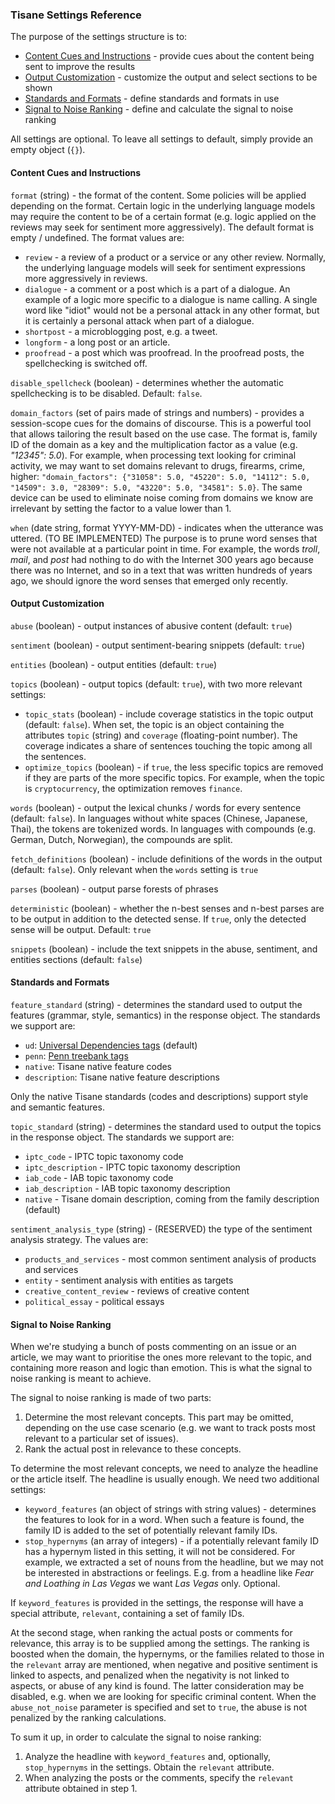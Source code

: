 ### Tisane Settings Reference

The purpose of the settings structure is to:

  * [Content Cues and Instructions](#content-cues-and-instructions) - provide cues about the content being sent to improve the results
  * [Output Customization](#output-customization) - customize the output and select sections to be shown
  * [Standards and Formats](#standards-and-formats) - define standards and formats in use
  * [Signal to Noise Ranking](#signal-to-noise-ranking) - define and calculate the signal to noise ranking

All settings are optional. To leave all settings to default, simply provide an empty object (`{}`).

#### Content Cues and Instructions

`format` (string) - the format of the content. Some policies will be applied depending on the format. Certain logic in the underlying language models may require the content to be of a certain format (e.g. logic applied on the reviews may seek for sentiment more aggressively). The default format is empty / undefined. The format values are:

* `review` - a review of a product or a service or any other review. Normally, the underlying language models will seek for sentiment expressions more aggressively in reviews.
* `dialogue` - a comment or a post which is a part of a dialogue. An example of a logic more specific to a dialogue is name calling. A single word like "idiot" would not be a personal attack in any other format, but it is certainly a personal attack when part of a dialogue.
* `shortpost` - a microblogging post, e.g. a tweet.
* `longform` - a long post or an article.
* `proofread` - a post which was proofread. In the proofread posts, the spellchecking is switched off. 

`disable_spellcheck` (boolean) - determines whether the automatic spellchecking is to be disabled. Default: `false`.

`domain_factors` (set of pairs made of strings and numbers) - provides a session-scope cues for the domains of discourse. This is a powerful tool that allows tailoring the result based on the use case. The format is, family ID of the domain as a key and the multiplication factor as a value (e.g. _"12345": 5.0_). For example, when processing text looking for criminal activity, we may want to set domains relevant to drugs, firearms, crime, higher: `"domain_factors": {"31058": 5.0, "45220": 5.0, "14112": 5.0, "14509": 3.0, "28309": 5.0, "43220": 5.0, "34581": 5.0}`. The same device can be used to eliminate noise coming from domains we know are irrelevant by setting the factor to a value lower than 1. 

`when` (date string, format YYYY-MM-DD) - indicates when the utterance was uttered. (TO BE IMPLEMENTED) The purpose is to prune word senses that were not available at a particular point in time. For example, the words _troll_, _mail_, and _post_ had nothing to do with the Internet 300 years ago because there was no Internet, and so in a text that was written hundreds of years ago, we should ignore the word senses that emerged only recently.

#### Output Customization

`abuse` (boolean) - output instances of abusive content (default: `true`)

`sentiment` (boolean) - output sentiment-bearing snippets (default: `true`)

`entities` (boolean) - output entities (default: `true`)

`topics` (boolean) - output topics (default: `true`), with two more relevant settings:

 * `topic_stats` (boolean) - include coverage statistics in the topic output (default: `false`). When set, the topic is an object containing the attributes `topic` (string) and `coverage` (floating-point number). The coverage indicates a share of sentences touching the topic among all the sentences. 
 * `optimize_topics` (boolean) - if `true`, the less specific topics are removed if they are parts of the more specific topics. For example, when the topic is `cryptocurrency`, the optimization removes `finance`.  
 
`words` (boolean) - output the lexical chunks / words for every sentence (default: `false`). In languages without white spaces (Chinese, Japanese, Thai), the tokens are tokenized words. In languages with compounds (e.g. German, Dutch, Norwegian), the compounds are split. 

  `fetch_definitions` (boolean) - include definitions of the words in the output (default: `false`). Only relevant when the `words` setting is `true`

`parses` (boolean) - output parse forests of phrases

`deterministic` (boolean) - whether the n-best senses and n-best parses are to be output in addition to the detected sense. If `true`, only the detected sense will be output. Default: `true`

`snippets` (boolean) - include the text snippets in the abuse, sentiment, and entities sections (default: `false`)


#### Standards and Formats

`feature_standard` (string) - determines the standard used to output the features (grammar, style, semantics) in the response object. The standards we support are: 

* `ud`: [Universal Dependencies tags](https://universaldependencies.org/u/pos/) (default)
* `penn`: [Penn treebank tags](https://www.ling.upenn.edu/courses/Fall_2003/ling001/penn_treebank_pos.html)
* `native`: Tisane native feature codes
* `description`: Tisane native feature descriptions

Only the native Tisane standards (codes and descriptions) support style and semantic features.

`topic_standard` (string) - determines the standard used to output the topics in the response object. The standards we support are:

* `iptc_code` - IPTC topic taxonomy code
* `iptc_description` - IPTC topic taxonomy description
* `iab_code` - IAB topic taxonomy code
* `iab_description` - IAB topic taxonomy description
* `native` - Tisane domain description, coming from the family description (default)

`sentiment_analysis_type` (string) - (RESERVED) the type of the sentiment analysis strategy. The values are:

* `products_and_services` - most common sentiment analysis of products and services
* `entity` - sentiment analysis with entities as targets
* `creative_content_review` - reviews of creative content
* `political_essay` - political essays

#### Signal to Noise Ranking

When we're studying a bunch of posts commenting on an issue or an article, we may want to prioritise the ones more relevant to the topic, and containing more reason and logic than emotion. This is what the signal to noise ranking is meant to achieve.

The signal to noise ranking is made of two parts:

1. Determine the most relevant concepts. This part may be omitted, depending on the use case scenario (e.g. we want to track posts most relevant to a particular set of issues). 
2. Rank the actual post in relevance to these concepts. 

To determine the most relevant concepts, we need to analyze the headline or the article itself. The headline is usually enough. We need two additional settings:

* `keyword_features` (an object of strings with string values) - determines the features to look for in a word. When such a feature is found, the family ID is added to the set of potentially relevant family IDs. 
* `stop_hypernyms` (an array of integers) - if a potentially relevant family ID has a hypernym listed in this setting, it will not be considered. For example, we extracted a set of nouns from the headline, but we may not be interested in abstractions or feelings. E.g. from a headline like _Fear and Loathing in Las Vegas_ we want _Las Vegas_ only. Optional.

If `keyword_features` is provided in the settings, the response will have a special attribute, `relevant`, containing a set of family IDs. 

At the second stage, when ranking the actual posts or comments for relevance, this array is to be supplied among the settings. The ranking is boosted when the domain, the hypernyms, or the families related to those in the `relevant` array are mentioned, when negative and positive sentiment is linked to aspects, and penalized when the negativity is not linked to aspects, or abuse of any kind is found. The latter consideration may be disabled, e.g. when we are looking for specific criminal content. When the `abuse_not_noise` parameter is specified and set to `true`, the abuse is not penalized by the ranking calculations. 

To sum it up, in order to calculate the signal to noise ranking: 

1. Analyze the headline with `keyword_features` and, optionally, `stop_hypernyms` in the settings. Obtain the `relevant` attribute.
2. When analyzing the posts or the comments, specify the `relevant` attribute obtained in step 1. 
